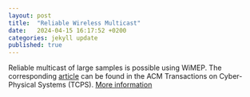 ```yaml
---
layout: post
title:  "Reliable Wireless Multicast"
date:   2024-04-15 16:17:52 +0200
categories: jekyll update
published: true
---
```


Reliable multicast of large samples is possible using WiMEP. The corresponding [article](https://doi.org/10.1145/3617126) can be found in the ACM Transactions on Cyber-Physical Systems (TCPS). [More information](https://ida-tubs.github.io/lotus/robustness/01_multicast/)